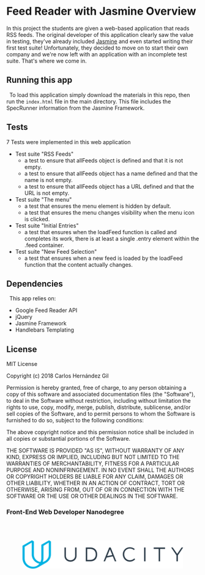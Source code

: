# Feed Reader with Jasmine Overview

In this project the students are given a web-based application that reads RSS feeds. The original developer of this application clearly saw the value in testing, they've already included [Jasmine](http://jasmine.github.io/) and even started writing their first test suite! Unfortunately, they decided to move on to start their own company and we're now left with an application with an incomplete test suite. That's where we come in.

## Running this app

&nbsp; To load this application simply download the materials in this repo, then run the `index.html` file in the main directory. This file includes the SpecRunner information from the Jasmine Framework.


## Tests

7 Tests were implemented in this web application 
* Test suite "RSS Feeds"
  *  a test to ensure  that allFeeds object  is defined and that it is not empty. 
  * a test to ensure  that allFeeds object  has a name defined and that the name is not empty. 
  * a test to ensure  that allFeeds object  has a URL defined and that the URL is not empty.
* Test suite "The menu"
  * a test that ensures the menu element is hidden by default.
  * a test that ensures the menu changes visibility when the menu icon is clicked.
* Test  suite  "Initial Entries"
  * a test that ensures when the loadFeed function is called and completes its work, there is at least a single .entry element within the .feed container.
* Test suite  "New Feed Selection"
  * a test that ensures when a new feed is loaded by the loadFeed function that the content actually changes.
  

## Dependencies

&nbsp; This app relies on:
* Google Feed Reader API
* jQuery
* Jasmine Framework
* Handlebars Templating

## License

MIT License

Copyright (c) 2018 Carlos Hernández Gil

Permission is hereby granted, free of charge, to any person obtaining a copy
of this software and associated documentation files (the "Software"), to deal
in the Software without restriction, including without limitation the rights
to use, copy, modify, merge, publish, distribute, sublicense, and/or sell
copies of the Software, and to permit persons to whom the Software is
furnished to do so, subject to the following conditions:

The above copyright notice and this permission notice shall be included in all
copies or substantial portions of the Software.

THE SOFTWARE IS PROVIDED "AS IS", WITHOUT WARRANTY OF ANY KIND, EXPRESS OR
IMPLIED, INCLUDING BUT NOT LIMITED TO THE WARRANTIES OF MERCHANTABILITY,
FITNESS FOR A PARTICULAR PURPOSE AND NONINFRINGEMENT. IN NO EVENT SHALL THE
AUTHORS OR COPYRIGHT HOLDERS BE LIABLE FOR ANY CLAIM, DAMAGES OR OTHER
LIABILITY, WHETHER IN AN ACTION OF CONTRACT, TORT OR OTHERWISE, ARISING FROM,
OUT OF OR IN CONNECTION WITH THE SOFTWARE OR THE USE OR OTHER DEALINGS IN THE
SOFTWARE.


### Front-End Web Developer Nanodegree
<br><br>

<p align="center">
<img width="420" src="udacity_logo.svg">
</p>

